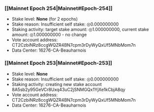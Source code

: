 ### [[Mainnet Epoch 254|Mainnet#Epoch-254]]
* Stake level: **None** (for 2 epochs)
* Stake reason: Insufficient self stake: ◎0.000000000
* Staking activity: target stake amount: ◎1.000000000, current stake amount: ◎1.000000000 - no change
* Vote account address: CT2CzbiNRz8ccgWQZR4BN7cpm3rDyWyQxUf5MNbMom7n
* Data Center: 16276-CA-Beauharnois
### [[Mainnet Epoch 253|Mainnet#Epoch-253]]
* Stake level: **None**
* Stake reason: Insufficient self stake: ◎0.000000000
* Staking activity: creating new stake account 8A5sb2y95GeVCr8Uxq43uC2jSNMGQx1YjXe1kCbjA8qy
* Vote account address: CT2CzbiNRz8ccgWQZR4BN7cpm3rDyWyQxUf5MNbMom7n
* Data Center: 16276-CA-Beauharnois